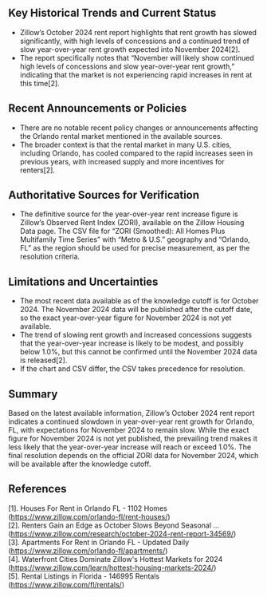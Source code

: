 ## Key Historical Trends and Current Status

- Zillow’s October 2024 rent report highlights that rent growth has slowed significantly, with high levels of concessions and a continued trend of slow year-over-year rent growth expected into November 2024[2].
- The report specifically notes that “November will likely show continued high levels of concessions and slow year-over-year rent growth,” indicating that the market is not experiencing rapid increases in rent at this time[2].

## Recent Announcements or Policies

- There are no notable recent policy changes or announcements affecting the Orlando rental market mentioned in the available sources.
- The broader context is that the rental market in many U.S. cities, including Orlando, has cooled compared to the rapid increases seen in previous years, with increased supply and more incentives for renters[2].

## Authoritative Sources for Verification

- The definitive source for the year-over-year rent increase figure is Zillow’s Observed Rent Index (ZORI), available on the Zillow Housing Data page. The CSV file for “ZORI (Smoothed): All Homes Plus Multifamily Time Series” with “Metro & U.S.” geography and “Orlando, FL” as the region should be used for precise measurement, as per the resolution criteria.

## Limitations and Uncertainties

- The most recent data available as of the knowledge cutoff is for October 2024. The November 2024 data will be published after the cutoff date, so the exact year-over-year figure for November 2024 is not yet available.
- The trend of slowing rent growth and increased concessions suggests that the year-over-year increase is likely to be modest, and possibly below 1.0%, but this cannot be confirmed until the November 2024 data is released[2].
- If the chart and CSV differ, the CSV takes precedence for resolution.

## Summary

Based on the latest available information, Zillow’s October 2024 rent report indicates a continued slowdown in year-over-year rent growth for Orlando, FL, with expectations for November 2024 to remain slow. While the exact figure for November 2024 is not yet published, the prevailing trend makes it less likely that the year-over-year increase will reach or exceed 1.0%. The final resolution depends on the official ZORI data for November 2024, which will be available after the knowledge cutoff.

## References

[1]. Houses For Rent in Orlando FL - 1102 Homes (https://www.zillow.com/orlando-fl/rent-houses/)  
[2]. Renters Gain an Edge as October Slows Beyond Seasonal ... (https://www.zillow.com/research/october-2024-rent-report-34569/)  
[3]. Apartments For Rent in Orlando FL - Updated Daily (https://www.zillow.com/orlando-fl/apartments/)  
[4]. Waterfront Cities Dominate Zillow's Hottest Markets for 2024 (https://www.zillow.com/learn/hottest-housing-markets-2024/)  
[5]. Rental Listings in Florida - 146995 Rentals (https://www.zillow.com/fl/rentals/)